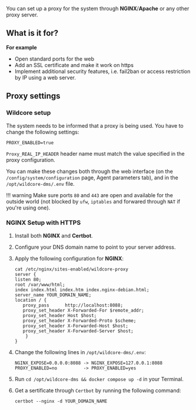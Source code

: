 You can set up a proxy for the system through **NGINX**/**Apache** or any other proxy server.

## What is it for?

**For example**

- Open standard ports for the web
- Add an SSL certificate and make it work on https
- Implement additional security features, i.e. fail2ban or access restriction by IP using a web server.

## Proxy settings

### Wildcore setup

The system needs to be informed that a proxy is being used.
You have to change the following settings:

`PROXY_ENABLED=true`

`Proxy_REAL_IP_HEADER` header name must match the value specified in the proxy configuration.

You can make these changes both through the web interface (on the `/config/system/configuration` page, Agent parameters tab), and in the `/opt/wildcore-dms/.env` file.

!!! warning
    Make sure ports `80` and `443` are open and available for the outside world (not blocked by `ufw`, `iptables` and forwared through `NAT` if you're using one).

### NGINX Setup with HTTPS

1. Install both **NGINX** and **Certbot**.
2. Configure your DNS domain name to point to your server address.
3. Apply the following configuration for **NGINX**:
   ```nginx
   cat /etc/nginx/sites-enabled/wildcore-proxy
   server {
   listen 80;
   root /var/www/html;
   index index.html index.htm index.nginx-debian.html;
   server_name YOUR_DOMAIN_NAME;
   location / {
      proxy_pass      http://localhost:8088;
      proxy_set_header X-Forwarded-For $remote_addr;
      proxy_set_header Host $host;
      proxy_set_header X-Forwarded-Proto $scheme;
      proxy_set_header X-Forwarded-Host $host;
      proxy_set_header X-Forwarded-Server $host;
       }
   }
   ```
4. Change the following lines in `/opt/wildcore-dms/.env`:
   ```
   NGINX_EXPOSE=0.0.0.0:8088 -> NGINX_EXPOSE=127.0.0.1:8088
   PROXY_ENABLED=no          -> PROXY_ENABLED=yes
   ```
5. Run `cd /opt/wildcore-dms && docker compose up -d` in your Terminal.
6. Get a sertificate through `Certbot` by running the following command:

   `certbot --nginx -d YOUR_DOMAIN_NAME`

